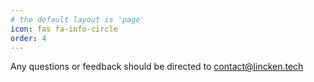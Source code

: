 ```yaml
---
# the default layout is 'page'
icon: fas fa-info-circle
order: 4
---
```

Any questions or feedback should be directed to [contact@lincken.tech](mailto:contact@lincken.tech)

<!--
> Add Markdown syntax content to file `_tabs/about.md`{: .filepath } and it will show up on this page.
{: .prompt-tip }
-->